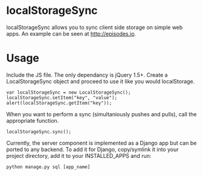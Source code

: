 localStorageSync
================

localStorageSync allows you to sync client side storage on simple web apps. An example can be seen at http://episodes.io.

# Usage

Include the JS file. The only dependancy is jQuery 1.5+.
Create a LocalStorageSync object and proceed to use it like you would localStorage.

    var localStorageSync = new LocalStorageSync();
    localStorageSync.setItem("key", "value");
    alert(localStorageSync.getItem("key"));


When you want to perform a sync (simultaniously pushes and pulls), call the appropriate function.

    localStorageSync.sync();


Currently, the server component is implemented as a Django app but can be ported to any backend. To add it for Django, copy/symlink it into your project directory, add it to your INSTALLED_APPS and run:

    python manage.py sql [app_name]
